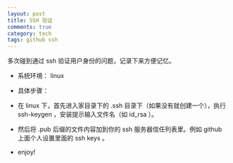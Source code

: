 ```yaml
---
layout: post
title: SSH 验证
comments: true
category: tech
tags: github ssh
---
```


多次碰到通过 ssh 验证用户身份的问题，记录下来方便记忆。

* 系统环境： linux 

* 具体步骤：

* 在 linux 下，首先进入家目录下的 .ssh 目录下（如果没有就创建一个），执行 ssh-keygen ，安装提示输入文件名（如 id_rsa ）。

* 然后将 .pub 后缀的文件内容加到你的 ssh 服务器信任列表里。例如 github 上面个人设置里面的 ssh keys 。

* enjoy!

